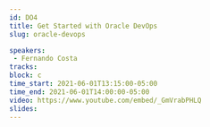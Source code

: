 ```yaml
---
id: DO4
title: Get Started with Oracle DevOps
slug: oracle-devops

speakers:
 - Fernando Costa
tracks:
block: c
time_start: 2021-06-01T13:15:00-05:00
time_end: 2021-06-01T14:00:00-05:00
video: https://www.youtube.com/embed/_GmVrabPHLQ
slides:
---
```


